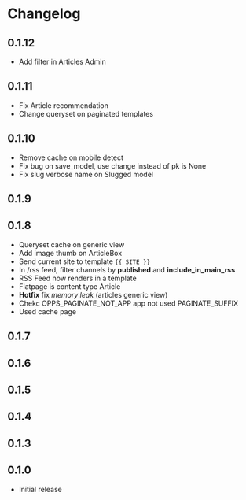 # Changelog

## 0.1.12

* Add filter in Articles Admin

## 0.1.11

* Fix Article recommendation
* Change queryset on paginated templates

## 0.1.10

* Remove cache on mobile detect
* Fix bug on save_model, use change instead of pk is None
* Fix slug verbose name on Slugged model

## 0.1.9

## 0.1.8

* Queryset cache on generic view
* Add image thumb on ArticleBox
* Send current site to template ``{{ SITE }}``
* In /rss feed, filter channels by **published** and **include_in_main_rss**
* RSS Feed now renders in a template
* Flatpage is content type Article
* **Hotfix** fix *memory leak* (articles generic view)
* Chekc OPPS_PAGINATE_NOT_APP app not used PAGINATE_SUFFIX
* Used cache page

## 0.1.7

## 0.1.6

## 0.1.5

## 0.1.4

## 0.1.3

## 0.1.0

* Initial release
